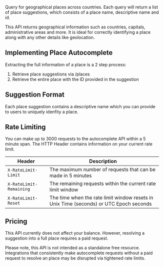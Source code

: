 Query for geographical places across countries. Each query will return a list of place suggestions, which consists of a place name, descriptive name and id.

This API returns geographical information such as countries, capitals, administrative areas and more. It is ideal for correctly identifying a place along with any other details like geolocation.

## Implementing Place Autocomplete

Extracting the full information of a place is a 2 step process:

1. Retrieve place suggestions via /places
2. Retrieve the entire place with the ID provided in the suggestion

## Suggestion Format

Each place suggestion contains a descriptive name which you can provide to users to uniquely idenfity a place.

## Rate Limiting

You can make up to 3000 requests to the autocomplete API within a 5 minute span. The HTTP Header contains information on your current rate limit.

| Header                  | Description                                                                            |
| ----------------------- | -------------------------------------------------------------------------------------- |
| `X-RateLimit-Limit`     | The maximum number of requests that can be made in 5 minutes                           |
| `X-RateLimit-Remaining` | The remaining requests within the current rate limit window                            |
| `X-RateLimit-Reset`     | The time when the rate limit window resets in Unix Time (seconds) or UTC Epoch seconds |

## Pricing

This API currently does not affect your balance. However, resolving a suggestion into a full place requires a paid request.

Please note, this API is not intended as a standalone free resource. Integrations that consistently make autocomplete requests without a paid request to resolve an place may be disrupted via tightened rate limits.
